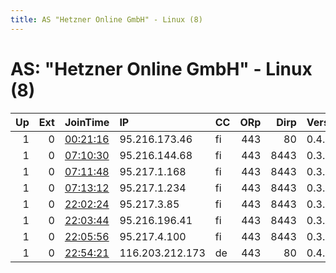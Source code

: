```yaml
---
title: AS "Hetzner Online GmbH" - Linux (8)
---
```


# AS: "Hetzner Online GmbH" - Linux (8)

|   Up |   Ext | JoinTime                                                                                            | IP              | CC   |   ORp |   Dirp | Version   | Contact   | Nickname       |   eFamMembers |
|-----:|------:|:----------------------------------------------------------------------------------------------------|:----------------|:-----|------:|-------:|:----------|:----------|:---------------|--------------:|
|    1 |     0 | [00:21:16](https://metrics.torproject.org/rs.html#details/4AD8BB6A2537B76A13F7E2AB6578BC5E4CE04681) | 95.216.173.46   | fi   |   443 |     80 | 0.4.0.5   | None      | ServbrHelsinki |             1 |
|    1 |     0 | [07:10:30](https://metrics.torproject.org/rs.html#details/8D59FD9D6EF2BE5B9EA95611B537CD4632447FF0) | 95.216.144.68   | fi   |   443 |   8443 | 0.3.5.8   | None      | Unnamed        |             1 |
|    1 |     0 | [07:11:48](https://metrics.torproject.org/rs.html#details/66EC9E27AC4A3D7098317E5F1D580C5A4F50117E) | 95.217.1.168    | fi   |   443 |   8443 | 0.3.5.8   | None      | Unnamed        |             1 |
|    1 |     0 | [07:13:12](https://metrics.torproject.org/rs.html#details/4C769032DBC7AD43FC71C183FEDC572C51AB67B7) | 95.217.1.234    | fi   |   443 |   8443 | 0.3.5.8   | None      | Unnamed        |             1 |
|    1 |     0 | [22:02:24](https://metrics.torproject.org/rs.html#details/5B3686C63B43FBDF7DE442E882EDDD012EF7FC5A) | 95.217.3.85     | fi   |   443 |   8443 | 0.3.5.8   | None      | Unnamed        |             1 |
|    1 |     0 | [22:03:44](https://metrics.torproject.org/rs.html#details/9D842D6692CA2278A7E3B66B2D3FCF0CA38C88AA) | 95.216.196.41   | fi   |   443 |   8443 | 0.3.5.8   | None      | Unnamed        |             1 |
|    1 |     0 | [22:05:56](https://metrics.torproject.org/rs.html#details/05D00EE792FE989892609BD32B438F426CEC1F47) | 95.217.4.100    | fi   |   443 |   8443 | 0.3.5.8   | None      | Unnamed        |             1 |
|    1 |     0 | [22:54:21](https://metrics.torproject.org/rs.html#details/CF09EDD821B0E11AE3FD427CE786E2E0DCCFF3A8) | 116.203.212.173 | de   |   443 |     80 | 0.4.0.5   | None      | ServbrZagreb   |             1 |
